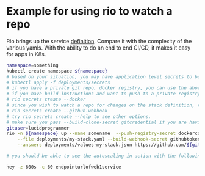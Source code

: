 
# Example for using rio to watch a repo


Rio brings up the service [definition](deployments/my-stack.yaml). Compare it with the complexity of the various yamls. With the ability to do an end to end CI/CD, it makes it easy for apps in K8s.

```bash
namespace=something
kubectl create namespace ${namespace}
# based on your situation, you may have application level secrets to be created
# kubectl apply -f deployments/secrets
# if you have a private git repo, docker registry, you can use the above approach or you can create them using rio itself
# if you have build instructions and want to push to a private registry
# rio secrets create --docker
# since you wish to watch a repo for changes on the stack definition, rio must have the ability to create a webhook in your repository
# rio secrets create --github-webhook 
# try rio secrets create --help to see other options.
# make sure you pass --build-clone-secret gitcredential if you are having a private git repo
gituser=lucidprogrammer
rio -n ${namespace} up --name somename  --push-registry-secret dockerconfig \
    --file deployments/my-stack.yaml --build-webhook-secret githubtoken\
    --answers deployments/values-my-stack.json https://github.com/${gituser}/rio-samples.git

# you should be able to see the autoscaling in action with the following

hey -z 600s -c 60 endpointurlofweb1service
```